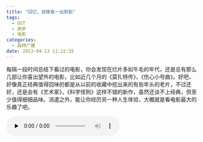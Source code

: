 ```yaml
---
title: "回忆，就像看一出默剧"
tags:
  - OST
  - 原声
  - 电影
categories:
  - 森林广播
date: 2013-04-13 11:22:55
---
```


每隔一段时间总结下看过的电影，你会发现在烂片多如牛毛的年代，还是总有那么几部让你喜出望外的电影，比如近几个月的《莫扎特传》，《伤心小号曲》。好吧，好像真正经典值得回味的都是从以前的收藏中挖出来的有些年头的老片，不过还好，还是会有《艺术家》，《科学怪狗》这样不错的新作，虽然还谈不上经典，但至少值得细细品味。消遣之外，能让你经历另一种人生体验，大概就是看电影最大的乐趣了吧。   

<audio id="audio" controls="" preload="none">
  <source id="mp3" src="http://www.coletree.com/radio/coletree_radio_052.mp3">
</audio>